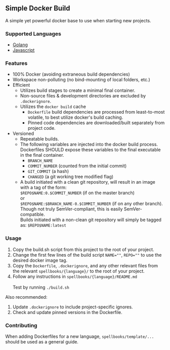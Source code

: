 ## Simple Docker Build

A simple yet powerful docker base to use when starting new projects.

### Supported Languages

* [Golang](spellbooks/golang/)
* [Javascript](spellbooks/javascript/)

### Features

* 100% Docker (avoiding extraneous build dependencies)
* Workspace non-polluting (no bind-mounting of local folders, etc.)
* Efficient
  * Utilizes build stages to create a minimal final container.
  * Non-source files & development directories are excluded by `.dockerignore`.
  * Utilizes the `docker build` cache
    * `Dockerfile` build dependencies are processed from least-to-most volatile, to best utilize docker's build caching.
    * Pinned code dependencies are downloaded/built separately from project code.
* Versioned
  * Repeatable builds.
  * The following variables are injected into the docker build process.  Dockerfiles SHOULD expose these variables to the final executable in the final container.
    * `BRANCH_NAME`
    * `COMMIT_NUMBER` (counted from the initial commit)
    * `GIT_COMMIT` (a hash)
    * `CHANGED` (a git working tree modified flag)
  * A build initiated with a clean git repository, will result in an image with a tag of the form:<br/>
    `$REPO$NAME:0.$COMMIT_NUMBER` (if on the master branch)<br/>
    or<br/>
    `$REPO$NAME:$BRANCH_NAME-0.$COMMIT_NUMBER` (if on any other branch).<br/>
    Though not truly SemVer-compliant, this is easily SemVer-compatible.<br/>
    Builds initiated with a non-clean git repository will simply be tagged as: `$REPO$NAME:latest`

### Usage

1. Copy the build.sh script from this project to the root of your project.
1. Change the first few lines of the build script `NAME=""`, `REPO=""` to use the desired docker image tag.
1. Copy the `Dockerfile`, `.dockerignore`, and any other relevant files from the relevant `spellbooks/{language}/` to the root of your project.
1. Follow any instructions in `spellbooks/{language}/README.md`<br/>
   <br/>
   Test by running `./build.sh`

Also recommended:
1. Update `.dockerignore` to include project-specific ignores.
1. Check and update pinned versions in the Dockerfile.

### Contributing

When adding Dockerfiles for a new language, `spellbooks/template/...` should be used as a general guide.
